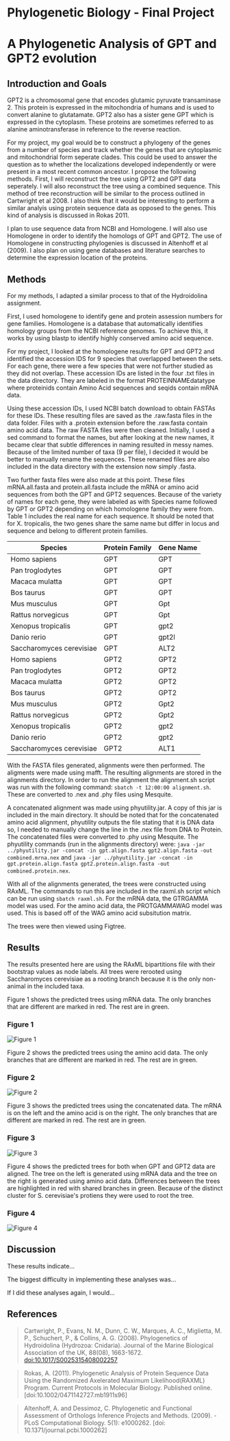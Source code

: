 # Phylogenetic Biology - Final Project

# A Phylogenetic Analysis of GPT and GPT2 evolution

## Introduction and Goals

GPT2 is a chromosomal gene that encodes glutamic pyruvate transaminase 2. This protein is expressed in the mitochondria of humans and is used to convert alanine to glutatamate. GPT2 also has a sister gene GPT which is expressed in the cytoplasm. These proteins are sometimes referred to as alanine aminotransferase in reference to the reverse reaction. 

For my project, my goal would be to construct a phylogeny of the genes from a number of species and track whether the genes that are cytoplasmic and mitochondrial form seperate clades. This could be used to answer the question as to whether the localizations developed independently or were present in a most recent common ancestor. 
I propose the following methods. First, I will reconstruct the tree using GPT2 and GPT data seperately. I will also reconstruct the tree using a combined sequence. This method of tree reconstruction will be similar to the process outlined in Cartwright et al 2008. I also think that it would be interesting to perform a similar analyis using protein sequence data as opposed to the genes. This kind of analysis is discussed in Rokas 2011. 

I plan to use sequence data from NCBI and Homologene. I will also use Homologene in order to identify the homologs of GPT and GPT2. The use of Homologene in constructing phylogenies is discussed in Altenhoff et al (2009). I also plan on using gene databases and literature searches to determine the expression location of the proteins. 

## Methods

For my methods, I adapted a similar process to that of the Hydroidolina assignment.

First, I used homologene to identify gene and protein assession numbers for gene families. Homologene is a database that automatically identifies homology groups from the NCBI reference genomes. To achieve this, it works by using blastp to identify highly conserved amino acid sequence. 

For my project, I looked at the homologene results for GPT and GPT2 and identified the accession IDS for 9 species that overlapped between the sets. For each gene, there were a few species that were not further studied as they did not overlap. These accession IDs are listed in the four .txt files in the data directory. They are labeled in the format PROTEINNAMEdatatype where proteinids contain Amino Acid sequences and seqids contain mRNA data. 

Using these accession IDs, I used NCBI batch download to obtain FASTAs for these IDs. These resulting files are saved as the .raw.fasta files in the data folder. Files with a .protein extension before the .raw.fasta contain amino acid data. The raw FASTA files were then cleaned. Initially, I used a sed command to format the names, but after looking at the new names, it became clear that subtle differences in naming resulted in messy names. Because of the limited number of taxa (9 per file), I decided it would be better to manually rename the sequences. These renamed files are also included in the data directory with the extension now simply .fasta. 

Two further fasta files were also made at this point. These files mRNA.all.fasta and protein.all.fasta include the mRNA or amino acid sequences from both the GPT and GPT2 sequences. Because of the variety of names for each gene, they were labeled as with Species name followed by GPT or GPT2 depending on which homologene family they were from. Table 1 includes the real name for each sequence. It should be noted that for X. tropicalis, the two genes share the same name but differ in locus and sequence and belong to different protein families.

| Species                  | Protein Family | Gene Name |
|--------------------------|----------------|-----------|
| Homo sapiens             | GPT            | GPT       |
| Pan troglodytes          | GPT            | GPT       |
| Macaca mulatta           | GPT            | GPT       |
| Bos taurus               | GPT            | GPT       |
| Mus musculus             | GPT            | Gpt       |
| Rattus norvegicus        | GPT            | Gpt       |
| Xenopus tropicalis       | GPT            | gpt2      |
| Danio rerio              | GPT            | gpt2l     |
| Saccharomyces cerevisiae | GPT            | ALT2      |
| Homo sapiens             | GPT2           | GPT2      |
| Pan troglodytes          | GPT2           | GPT2      |
| Macaca mulatta           | GPT2           | GPT2      |
| Bos taurus               | GPT2           | GPT2      |
| Mus musculus             | GPT2           | Gpt2      |
| Rattus norvegicus        | GPT2           | Gpt2      |
| Xenopus tropicalis       | GPT2           | gpt2      |
| Danio rerio              | GPT2           | gpt2      |
| Saccharomyces cerevisiae | GPT2           | ALT1      |

With the FASTA files generated, alignments were then performed. The aligments were made using mafft. The resulting alignments are stored in the alignments directory. In order to run the alignment the alignment.sh script was run with the following command: `sbatch -t 12:00:00 alignment.sh`. These are converted to .nex and .phy files using Mesquite.

A concatenated alignment was made using phyutility.jar. A copy of this jar is included in the main directory. It should be noted that for the concatenated amino acid alignment, phyutility outputs the file stating that it is DNA data so, I needed to manually change the line in the .nex file from DNA to Protein. The concatenated files were converted to .phy using Mesquite. The phyutility commands (run in the alignments directory) were: `java -jar ../phyutility.jar -concat -in gpt.align.fasta gpt2.align.fasta -out combined.mrna.nex` and `java -jar ../phyutility.jar -concat -in gpt.protein.align.fasta gpt2.protein.align.fasta -out combined.protein.nex`.

With all of the alignments generated, the trees were constructed using RAxML. The commands to run this are included in the raxml.sh script which can be run using `sbatch raxml.sh`. For the mRNA data, the GTRGAMMA model was used. For the amino acid data, the PROTGAMMAWAG model was used. This is based off of the WAG amino acid subsitution matrix. 

The trees were then viewed using Figtree. 


## Results

The results presented here are using the RAxML bipartitions file with their bootstrap values as node labels. All trees were rerooted using Saccharomyces cerevisiae as a rooting branch because it is the only non-animal in the included taxa. 

Figure 1 shows the predicted trees using mRNA data. The only branches that are different are marked in red. The rest are in green. 

### Figure 1

![Figure 1](figures/figure1.png)

Figure 2 shows the predicted trees using the amino acid data. The only branches that are different are marked in red. The rest are in green. 

### Figure 2

![Figure 2](figures/figure2.png)

Figure 3 shows the predicted trees using the concatenated data. The mRNA is on the left and the amino acid is on the right. The only branches that are different are marked in red. The rest are in green. 

### Figure 3

![Figure 3](figures/figure3.png)

Figure 4 shows the predicted trees for both when GPT and GPT2 data are aligned. The tree on the left is generated using mRNA data and the tree on the right is generated using amino acid data.  Differences between the trees are highlighted in red with shared branches in green. Because of the distinct cluster for S. cerevisiae's protiens they were used to root the tree. 

### Figure 4

![Figure 4](figures/figure4.png)



## Discussion

These results indicate...

The biggest difficulty in implementing these analyses was...

If I did these analyses again, I would...

## References

> Cartwright, P., Evans, N. M., Dunn, C. W., Marques, A. C., Miglietta, M. P., 
Schuchert, P., & Collins, A. G. (2008). Phylogenetics of Hydroidolina 
(Hydrozoa: Cnidaria). Journal of the Marine Biological Association of the UK, 
88(08), 1663-1672. 
[doi:10.1017/S0025315408002257](http://dx.doi.org/10.1017/S0025315408002257)

> Rokas, A. (2011). Phylogenetic Analysis of Protein Sequence Data Using the Randomized Axelerated Maximum Likelihood(RAXML) Program. Current Protocols in Molecular Biology. Published online. 
[doi:10.1002/0471142727.mb1911s96]

> Altenhoff, A. and Dessimoz, C. Phylogenetic and Functional Assessment of Orthologs Inference Projects and Methods. (2009).
-PLoS Computational Biology. 5(1): e1000262. 
[doi: 10.1371/journal.pcbi.1000262]
